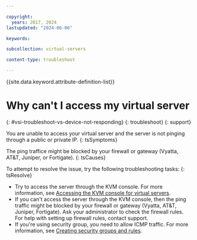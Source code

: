 ```yaml
---

copyright:
  years: 2017, 2024
lastupdated: "2024-06-06"

keywords:

subcollection: virtual-servers

content-type: troubleshoot

---
```


{{site.data.keyword.attribute-definition-list}}

# Why can't I access my virtual server
{: #vsi-troubleshoot-vs-device-not-responding}
{: troubleshoot}
{: support}

You are unable to access your virtual server and the server is not pinging through a public or private IP.
{: tsSymptoms}

The ping traffice might be blocked by your firewall or gateway (Vyatta, AT&T, Juniper, or Fortigate).
{: tsCauses}

To attempt to resolve the issue, try the following troubleshooting tasks:
{: tsResolve}

* Try to access the server through the KVM console. For more information, see [Accessing the KVM console for virtual servers](docs/virtual-servers?topic=virtual-servers-access-kvm-console).
* If you can't access the server through the KVM console, then the ping traffic might be blocked by your firewall or gateway (Vyatta, AT&T, Juniper, Fortigate). Ask your administrator to check the firewall rules. For help with setting up firewall rules, contact support.
* If you're using security group, you need to allow ICMP traffic. For more information, see [Creating security groups and rules](/docs/security-groups?topic=security-groups-creating-security-groups).
